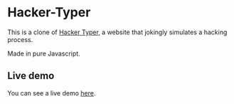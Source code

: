 # Hacker-Typer

This is a clone of [Hacker Typer](https://hackertyper.net/), a website that jokingly simulates a hacking process.

Made in pure Javascript.

## Live demo

You can see a live demo [here](https://vasilisg.github.io/Hacker-Typer/).
